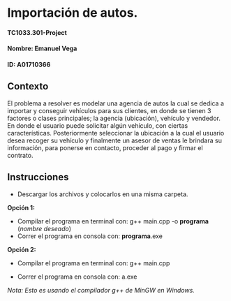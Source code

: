 # Importación de autos.
#### TC1033.301-Project
#### Nombre: Emanuel Vega
#### ID: A01710366

## Contexto

El problema a resolver es modelar una agencia de autos la cual se dedica a importar y conseguir vehículos para sus clientes, en donde se tienen 3 factores o clases principales; la agencia (ubicación), vehículo y vendedor. En donde el usuario puede solicitar algún vehículo, con ciertas características. Posteriormente seleccionar la ubicación a la cual el usuario desea recoger su vehículo y finalmente un asesor de ventas le brindara su información, para ponerse en contacto, proceder al pago y firmar el contrato. 

## Instrucciones

- Descargar los archivos y colocarlos en una misma carpeta.

**Opción 1:**

- Compilar el programa en terminal con: g++ main.cpp -o **programa** (*nombre deseado*)
- Correr el programa en consola con: **programa**.exe

**Opción 2:**

- Compilar el programa en terminal con: g++ main.cpp

- Correr el programa en consola con: a.exe

*Nota: Esto es usando el compilador g++ de MinGW en Windows.*

